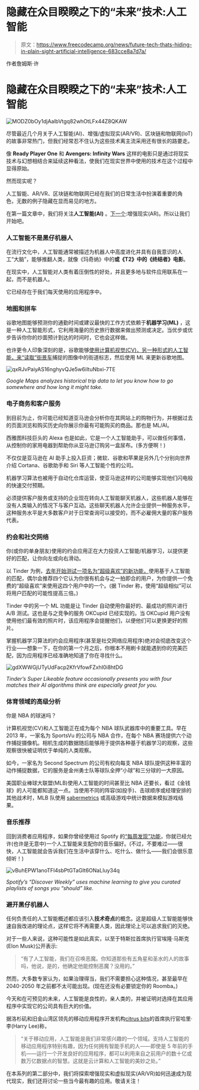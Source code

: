 # 隐藏在众目睽睽之下的“未来”技术:人工智能

> 原文：<https://www.freecodecamp.org/news/future-tech-thats-hiding-in-plain-sight-artificial-intelligence-683cce8a7d7a/>

作者詹姆斯·许

# 隐藏在众目睽睽之下的“未来”技术:人工智能

![MODZ0bOy1djAalbVtgq82whOtLFx44Z8QKAW](img/e1f49af332d21546b88ab01eddda6745.png)

尽管最近几个月关于人工智能(AI)、增强/虚拟现实(AR/VR)、区块链和物联网(IoT)的故事非常热门，但我们经常忍不住认为这些技术离主流采用还有很长的路要走。

像 **Ready Player One** 和 **Avengers: Infinity Wars** 这样的电影只是通过将现实技术与幻想相结合来延续这种看法，使我们在现实世界中使用的技术在这个过程中显得原始。

然而现实呢？

人工智能、AR/VR、区块链和物联网已经在我们的日常生活中扮演着重要的角色，无数的例子隐藏在显而易见的地方。

在第一篇文章中，我们将关注**人工智能(AI)** 。[下一个](https://medium.freecodecamp.org/more-future-tech-thats-hiding-in-plain-sight-augmented-reality-fd9680391e8f):增强现实(AR)。所以让我们开始吧。

### 人工智能不是黑仔机器人

在流行文化中，人工智能通常被描述为机器人中高度进化并具有自我意识的人工“大脑”，能够推翻人类，就像《玛奇纳》中的**或《T2》中的《终结者》电影**。

在现实中，人工智能对人类有着压倒性的好处，并且更多地与软件应用联系在一起，而不是机器人。

它已经存在于我们每天使用的应用程序中。

### 地图和拼车

谷歌地图能够预测你的通勤时间或建议最快的工作方式依赖于**机器学习(ML)** ，这是一种人工智能形式，它利用海量的历史旅行数据来做出预测或决定。当优步或优步告诉你你的炒面预计到达的时间时，它也会这样做。

也许更令人印象深刻的是，谷歌能够[使用计算机视觉(CV)，另一种形式的人工智能，来“读取”街景车](http://www.timesnownews.com/technology-science/article/deep-learning-google-maps-to-become-more-accurate-through-artificial-intelligence/60610)捕捉的图像中的街道标志，然后使用 ML 来更新谷歌地图。

![qxRJvPaiyAS16nghyvQJe5w6iItuNbxi-7TE](img/a69b1c780f962362380f891b0ed2350b.png)

*Google Maps analyzes historical trip data to let you know how to go somewhere and how long it might take.*

### 电子商务和客户服务

到目前为止，你可能已经知道亚马逊会分析你在其网站上的购物行为，并根据过去的页面浏览和购买历史向你展示你最有可能购买的商品。那也是 ML/AI。

西雅图科技巨头的 Alexa 也是如此，它是一个人工智能助手，可以做任何事情，从控制你的家用电器到帮助你从亚马逊订购另一盒尿布。(多方便啊！)

不仅仅是亚马逊在 AI 助手上投入巨资；微软、谷歌和苹果是另外几个分别向世界介绍 Cortana、谷歌助手和 Siri 等人工智能个性的公司。

机器学习算法也被用于自动化仓库运营，使亚马逊这样的公司能够实现他们闪电般的快速交付预期。

必须提供客户服务或支持的企业现在转向人工智能聊天机器人，这些机器人能够在没有人类输入的情况下与客户互动。这些聊天机器人允许企业提供一种服务水平，这种服务水平是大多数客户对于日常查询可以接受的，而不必雇佣大量的客户服务代表。

### 约会和社交网络

你(或你的单身朋友)使用的约会应用正在大力投资人工智能/机器学习，以提供更好的匹配，让你向左或向右滑动。

以 Tinder 为例，[去年开始测试一项名为“超级喜欢”的新功能，](http://blog.gotinder.com/introducing-super-likeable/)使用基于人工智能的匹配，偶尔会推荐四个它认为你很有机会与之一拍即合的用户，为你提供一个免费的“超级喜欢”来使用这四个用户中的一个。(据 Tinder 称，使用“超级相似”可以将用户匹配的可能性提高三倍。)

Tinder 中的另一个 ML 功能是让 Tinder 自动使用你最好的、最成功的照片进行 A/B 测试。这也是与之竞争的服务 OKCupid 已经实现的。当 OKCupid 用户没有使用他们最有效的照片时，该应用程序会提醒他们，以便他们可以更换更好的照片。

掌握机器学习算法的约会应用程序(甚至是社交网络应用程序)绝对会彻底改变这个行业——想象一下，在你的第一个月之后，你根本不用刷卡就能遇到你的完美匹配，因为应用程序已经准确地知道了你在寻找什么。

![gdXWWGjUTyUdFacp2KfrVfowFZxhI0i8htDG](img/9550102aed991638929baadf82f29f90.png)

*Tinder’s Super Likeable feature occasionally presents you with four matches their AI algorithms think are especially great for you.*

### 体育领域的高级分析

你是 NBA 的球迷吗？

计算机视觉(CV)和人工智能正在成为每个 NBA 球队武器库中的重要工具。早在 2013 年，一家名为 SportsVu 的公司与 NBA 合作，在每个 NBA 赛场提供六个动作捕捉摄像机。相机生成的数据随后能够用于提供各种基于机器学习的观察，这些观察很快被证明优于单纯的人类观察。

如今，一家名为 Second Spectrum 的公司有权向每支 NBA 球队提供这种丰富的动作捕捉数据，它的服务是金州勇士队等球队全押“小球”和三分球的一大原因。

美国职业棒球大联盟(MLB)使用人工智能的时间甚至比 NBA 还要长，看过《金钱球》的人可能都知道这一点。当使用不同的阵容(如投手)、击球顺序或经理安排的其他战术时，MLB 队使用 [sabermetrics](https://en.wikipedia.org/wiki/Sabermetrics#Machine_learning_for_predicting_game_outcome) 或高级游戏中统计数据来模拟游戏结果。

### 音乐推荐

回到消费者应用程序，如果你曾经使用过 Spotify 的[“每周发现”功能](https://www.spotify.com/us/discoverweekly/)，你就已经允许(也许是无意中)一个人工智能来支配你的音乐偏好。(不过，不要难过——很快，人工智能就会告诉我们在生活中该穿什么、吃什么、做什么——我们会很乐意倾听！)

![vBuhEPW1anoTFI4sbPtGTaGIt6ONaLIuy34q](img/cea83488db04aa634d95eb22209097ca.png)

*Spotify’s “Discover Weekly” uses machine learning to give you curated playlists of songs you “should” like.*

### 避开黑仔机器人

任何负责任的人工智能概述都应该引入**技术奇点**的概念。这是超级人工智能能够快速自我改进的理论点，这样它将不再需要人类，因此理论上可以追求我们的灭绝。

对于一些人来说，这种可能性是如此真实，以至于特斯拉首席执行官埃隆·马斯克(Elon Musk)公开表示:

> “有了人工智能，我们在召唤恶魔。你知道那些有五角星和圣水的人的故事吗，他说，是的，他确定他能控制恶魔？没用的。”

然而，大多数专家认为，如果治理得当，我们不需要担心这种情况，甚至最早在 2040-2050 年之前都不太可能出现。(现在还没有必要锁定你的 Roomba。)

今天和在可预见的未来，人工智能是良性的，亲人类的，并被证明对选择在其应用程序中实现它的公司具有巨大的价值。

据洛杉矶和旧金山湾区领先的移动应用程序开发机构[citrus bits](https://citrusbits.com)的首席执行官哈里·李(Harry Lee)称，

> “关于移动应用，人工智能是我们非常感兴趣的一个领域。支持人工智能的移动应用程序特别有趣，因为任何拥有智能手机的人——即使是 5 年前的手机——运行一个开发良好的应用程序，都可以利用来自之前用户的数十亿或数万亿数据点的智慧。这就是云计算和人工智能的美妙之处。”

在本系列的第二部分中，我们将探索增强现实和虚拟现实(AR/VR)如何迅速成为现代现实，我们还将讨论一些当今最有趣的应用。敬请关注！